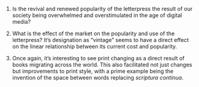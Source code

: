 1. Is the revival and renewed popularity of the letterpress the result of our society being overwhelmed and overstimulated in the age of digital media?

2. What is the effect of the market on the popularity and use of the letterpress? It’s designation as “vintage” seems to have a direct effect on the linear relationship between its current cost and popularity.

3. Once again, it’s interesting to see print changing as a direct result of books migrating across the world. This also facilitated not just changes but improvements to print style, with a prime example being the invention of the space between words replacing _scriptura continua_.